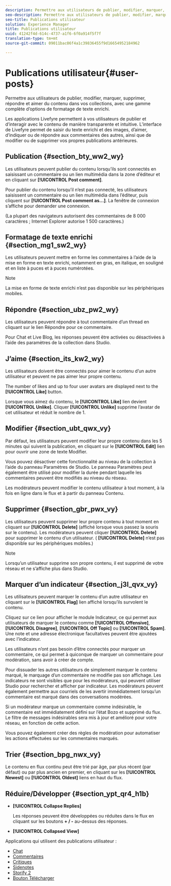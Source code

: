 ```yaml
---
description: Permettre aux utilisateurs de publier, modifier, marquer, supprimer, répondre et aimer du contenu dans vos collections, avec une gamme complète d’options de formatage de texte enrichi.
seo-description: Permettre aux utilisateurs de publier, modifier, marquer, supprimer, répondre et aimer du contenu dans vos collections, avec une gamme complète d’options de formatage de texte enrichi.
seo-title: Publications utilisateur
solution: Experience Manager
title: Publications utilisateur
uuid: 41242f4d-614c-4737-a1f6-6f0a914f5f7f
translation-type: tm+mt
source-git-commit: 09011bac06f4a1c39836455f9d16654952184962

---
```



# Publications utilisateur{#user-posts}

Permettre aux utilisateurs de publier, modifier, marquer, supprimer, répondre et aimer du contenu dans vos collections, avec une gamme complète d’options de formatage de texte enrichi.

Les applications Livefyre permettent à vos utilisateurs de publier et d’interagir avec le contenu de manière transparente et intuitive. L’interface de Livefyre permet de saisir du texte enrichi et des images, d’aimer, d’indiquer ou de répondre aux commentaires des autres, ainsi que de modifier ou de supprimer vos propres publications antérieures.

## Publication {#section_bty_ww2_wy}

Les utilisateurs peuvent publier du contenu lorsqu’ils sont connectés en saisissant un commentaire ou un lien multimédia dans la zone d’éditeur et en cliquant sur **[!UICONTROL Post comment]**.

Pour publier du contenu lorsqu’il n’est pas connecté, les utilisateurs saisissent un commentaire ou un lien multimédia dans l’éditeur, puis cliquent sur **[!UICONTROL Post comment as…]**. La fenêtre de connexion s’affiche pour demander une connexion.

(La plupart des navigateurs autorisent des commentaires de 8 000 caractères ; Internet Explorer autorise 1 500 caractères.)

## Formatage de texte enrichi {#section_mg1_sw2_wy}

Les utilisateurs peuvent mettre en forme les commentaires à l’aide de la mise en forme en texte enrichi, notamment en gras, en italique, en souligné et en liste à puces et à puces numérotées.

>[!NOTE]
>
>La mise en forme de texte enrichi n’est pas disponible sur les périphériques mobiles.

## Répondre {#section_ubz_pw2_wy}

Les utilisateurs peuvent répondre à tout commentaire d’un thread en cliquant sur le lien Répondre pour ce commentaire.

Pour Chat et Live Blog, les réponses peuvent être activées ou désactivées à l’aide des paramètres de la collection dans Studio.

## J’aime {#section_its_kw2_wy}

Les utilisateurs doivent être connectés pour aimer le contenu d’un autre utilisateur et peuvent ne pas aimer leur propre contenu.

The number of likes and up to four user avatars are displayed next to the **[!UICONTROL Like]** button.

Lorsque vous aimez du contenu, le **[!UICONTROL Like]** lien devient **[!UICONTROL Unlike]**. Cliquer **[!UICONTROL Unlike]** supprime l’avatar de cet utilisateur et réduit le nombre de 1.

## Modifier     {#section_ubt_qwx_vy}

Par défaut, les utilisateurs peuvent modifier leur propre contenu dans les 5 minutes qui suivent la publication, en cliquant sur le **[!UICONTROL Edit]** lien pour ouvrir une zone de texte Modifier.

Vous pouvez désactiver cette fonctionnalité au niveau de la collection à l’aide du panneau Paramètres de Studio. Le panneau Paramètres peut également être utilisé pour modifier la durée pendant laquelle les commentaires peuvent être modifiés au niveau du réseau.

Les modérateurs peuvent modifier le contenu utilisateur à tout moment, à la fois en ligne dans le flux et à partir du panneau Contenu.

## Supprimer {#section_gbr_pwx_vy}

Les utilisateurs peuvent supprimer leur propre contenu à tout moment en cliquant sur **[!UICONTROL Delete]** (affiché lorsque vous passez la souris sur le contenu). Les modérateurs peuvent cliquer **[!UICONTROL Delete]** pour supprimer le contenu d’un utilisateur. ( **[!UICONTROL Delete]** n’est pas disponible sur les périphériques mobiles.)

>[!NOTE]
>
>Lorsqu’un utilisateur supprime son propre contenu, il est supprimé de votre réseau et ne s’affiche plus dans Studio.

## Marquer d’un indicateur {#section_j3l_qvx_vy}

Les utilisateurs peuvent marquer le contenu d’un autre utilisateur en cliquant sur le **[!UICONTROL Flag]** lien affiché lorsqu’ils survolent le contenu.

Cliquez sur ce lien pour afficher le module Indicateur, ce qui permet aux utilisateurs de marquer le contenu comme **[!UICONTROL Offensive]**, **[!UICONTROL Disagree]**, **[!UICONTROL Off Topic]** ou **[!UICONTROL Spam]**. Une note et une adresse électronique facultatives peuvent être ajoutées avec l’indicateur.

Les utilisateurs n’ont pas besoin d’être connectés pour marquer un commentaire, ce qui permet à quiconque de marquer un commentaire pour modération, sans avoir à créer de compte.

Pour dissuader les autres utilisateurs de simplement marquer le contenu marqué, le marquage d’un commentaire ne modifie pas son affichage. Les indicateurs ne sont visibles que pour les modérateurs, qui peuvent utiliser Studio pour rechercher et afficher par indicateur. Les modérateurs peuvent également permettre aux courriels de les avertir immédiatement lorsqu’un commentaire est marqué dans des conversations modérées.

Si un modérateur marque un commentaire comme indésirable, le commentaire est immédiatement défini sur l’état Bozo et supprimé du flux. Le filtre de messages indésirables sera mis à jour et amélioré pour votre réseau, en fonction de cette action.

Vous pouvez également créer des règles de modération pour automatiser les actions effectuées sur les commentaires marqués.

## Trier {#section_bpg_nwx_vy}

Le contenu en flux continu peut être trié par âge, par plus récent (par défaut) ou par plus ancien en premier, en cliquant sur les **[!UICONTROL Newest]** ou **[!UICONTROL Oldest]** liens en haut du flux.

## Réduire/Développer {#section_ypt_qr4_h1b}

* **[!UICONTROL Collapse Replies]**

   Les réponses peuvent être développées ou réduites dans le flux en cliquant sur les boutons **+ / -** au-dessus des réponses.

* **[!UICONTROL Collapsed View]**



Applications qui utilisent des publications utilisateur :

* [Chat](/help/using/c-about-apps/c-chat-app/c-chat-app.md#c_chat_app)
* [Commentaires](/help/using/c-about-apps/c-comments/c-comments.md)
* [Critiques](/help/using/c-about-apps/c-reviews-app/c-reviews-app.md#c_reviews_app)
* [Sidenotes](/help/using/c-about-apps/c-sidenotes-app/c-sidenotes-app.md#c_sidenotes_app)
* [Storify 2](/help/using/c-about-apps/c-storify2/c-storify2.md#c_storify2)
* [Bouton Télécharger](/help/using/c-about-apps/c-upload-button-app/c-upload-button-app.md#c_upload_button_app)


